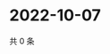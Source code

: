 # 2022-10-07

共 0 条

<!-- BEGIN WEIBO -->
<!-- 最后更新时间 Fri Oct 07 2022 06:19:46 GMT+0800 (China Standard Time) -->

<!-- END WEIBO -->
